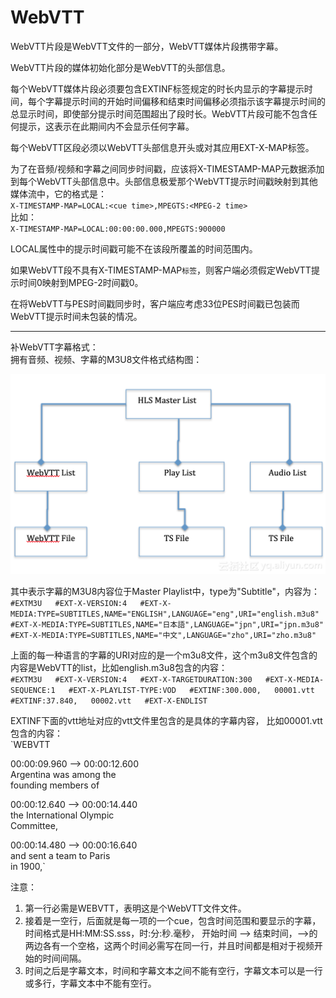# WebVTT

WebVTT片段是WebVTT文件的一部分，WebVTT媒体片段携带字幕。

WebVTT片段的媒体初始化部分是WebVTT的头部信息。

每个WebVTT媒体片段必须要包含EXTINF标签规定的时长内显示的字幕提示时间，每个字幕提示时间的开始时间偏移和结束时间偏移必须指示该字幕提示时间的总显示时间，即使部分提示时间范围超出了段时长。WebVTT片段可能不包含任何提示，这表示在此期间内不会显示任何字幕。

每个WebVTT区段必须以WebVTT头部信息开头或对其应用EXT-X-MAP标签。

为了在音频/视频和字幕之间同步时间戳，应该将X-TIMESTAMP-MAP元数据添加到每个WebVTT头部信息中。头部信息极爱那个WebVTT提示时间戳映射到其他媒体流中，它的格式是：  
`X-TIMESTAMP-MAP=LOCAL:<cue time>,MPEGTS:<MPEG-2 time>`  
比如：  
`X-TIMESTAMP-MAP=LOCAL:00:00:00.000,MPEGTS:900000`

LOCAL属性中的提示时间戳可能不在该段所覆盖的时间范围内。

如果WebVTT段不具有X-TIMESTAMP-MAP`标签`，则客户端必须假定WebVTT提示时间0映射到MPEG-2时间戳0。

在将WebVTT与PES时间戳同步时，客户端应考虑33位PES时间戳已包装而WebVTT提示时间未包装的情况。





----------------------------------------------------------------------------  
补WebVTT字幕格式：  
拥有音频、视频、字幕的M3U8文件格式结构图：

![HLS&#x63CF;&#x8FF0;&#x6587;&#x4EF6;&#x7ED3;&#x6784;&#x56FE;](../.gitbook/assets/image%20%286%29.png)

其中表示字幕的M3U8内容位于Master Playlist中，type为"Subtitle"，内容为：  
`#EXTM3U  
#EXT-X-VERSION:4  
#EXT-X-MEDIA:TYPE=SUBTITLES,NAME="ENGLISH",LANGUAGE="eng",URI="english.m3u8"  
#EXT-X-MEDIA:TYPE=SUBTITLES,NAME="日本語",LANGUAGE="jpn",URI="jpn.m3u8"  
#EXT-X-MEDIA:TYPE=SUBTITLES,NAME="中文",LANGUAGE="zho",URI="zho.m3u8"`  
  
上面的每一种语言的字幕的URI对应的是一个m3u8文件，这个m3u8文件包含的内容是WebVTT的list，比如english.m3u8包含的内容：  
`#EXTM3U  
#EXT-X-VERSION:4  
#EXT-X-TARGETDURATION:300  
#EXT-X-MEDIA-SEQUENCE:1  
#EXT-X-PLAYLIST-TYPE:VOD  
#EXTINF:300.000,  
00001.vtt  
#EXTINF:37.840,  
00002.vtt  
#EXT-X-ENDLIST`  
  
EXTINF下面的vtt地址对应的vtt文件里包含的是具体的字幕内容， 比如00001.vtt包含的内容：  
`WEBVTT  
  
00:00:09.960 --> 00:00:12.600  
Argentina was among the   
founding members of  
  
00:00:12.640 --> 00:00:14.440  
the International Olympic   
Committee,  
  
00:00:14.480 --> 00:00:16.640  
and sent a team to Paris   
in 1900,`  
  
注意：  
1. 第一行必需是WEBVTT，表明这是个WebVTT文件文件。  
2. 接着是一空行，后面就是每一项的一个cue，包含时间范围和要显示的字幕，时间格式是HH:MM:SS.sss，时:分:秒.毫秒， 开始时间 --&gt; 结束时间，--&gt;的两边各有一个空格，这两个时间必需写在同一行，并且时间都是相对于视频开始的时间间隔。  
3. 时间之后是字幕文本，时间和字幕文本之间不能有空行，字幕文本可以是一行或多行，字幕文本中不能有空行。



